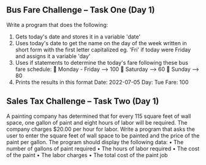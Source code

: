 ## Bus Fare Challenge – Task One (Day 1)
Write a program that does the following:
1. Gets today&#39;s date and stores it in a variable &#39;date&#39;
2. Uses today&#39;s date to get the name on the day of the week written in short form with the
first letter capitalized eg. &#39;Fri&#39; if today were Friday and assigns it a variable &#39;day&#39;
3. Uses if statements to determine the today&#39;s fare following these bus fare schedule:
 Monday - Friday --&gt; 100
 Saturday --&gt; 60
 Sunday --&gt; 80
4. Prints the results in this format
Date: 2022-07-05
Day: Tue
Fare: 100

## Sales Tax Challenge – Task Two (Day 1)

A painting company has determined that for every 115 square feet of wall space, one
gallon of paint and eight hours of labor will be required. The company charges $20.00
per hour for labor. Write a program that asks the user to enter the square feet of wall
space to be painted and the price of the paint per gallon. The program should display
the following data:
• The number of gallons of paint required
• The hours of labor required
• The cost of the paint
• The labor charges
• The total cost of the paint job
